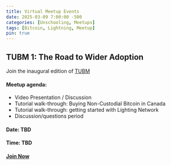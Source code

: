 ```yaml
---
title: Virtual Meetup Events
date: 2025-03-09 7:00:00 -500
categories: [Unschooling, Meetups]
tags: [Bitcoin, Lightning, Meetup]
pin: true
---
```


<link href='https://cdn.jsdelivr.net/npm/fullcalendar@5.10.1/main.min.css' rel='stylesheet' />
<script src='https://cdn.jsdelivr.net/npm/fullcalendar@5.10.1/main.min.js'></script>
<script>
    document.addEventListener('DOMContentLoaded', function() {
        var calendarEl = document.getElementById('calendar');
        var calendar = new FullCalendar.Calendar(calendarEl, {
            initialView: 'dayGridMonth',
            height: 'auto',
            eventDisplay: 'block',
            events: [
                {
                    title: 'TUBM 1: The Road to Wider Adoption',
                    start: '2025-03-28T19:00:00',
                    url: '/posts/Virtual-Meetup-Events/#tubm-1-the-road-to-wider-adoption'
                }
            ],
            eventDidMount: function(info) {
                info.el.setAttribute('title', info.event.title);
            }
        });
        calendar.render();
    });
</script>
<div id='calendar'></div>


## TUBM 1: The Road to Wider Adoption

Join the inaugural edition of [TUBM](/posts/The-Unschooled-Bitcoiners-Meetup/)

#### Meetup agenda:

- Video Presentation / Discussion
- Tutorial walk-through: Buying Non-Custodial Bitcoin in Canada
- Tutorial walk-through: getting started with Lighting Network
- Discussion/questions period

#### Date: TBD
#### Time: TBD
#### [Join Now](https://hivetalk.org/join/TheUnschooledBitcoiner)